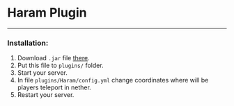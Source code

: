 # Haram Plugin

---

### Installation:
1. Download `.jar` file [there](https://github.com/kosssst/HaramPlugin/releases).
2. Put this file to `plugins/` folder.
3. Start your server.
4. In file `plugins/Haram/config.yml` change coordinates where will be players teleport in nether.
5. Restart your server.